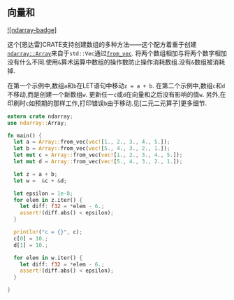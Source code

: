 
## 向量和

[![ndarray-badge]][ndarray]

这个[恩达雷]CRATE支持创建数组的多种方法——这个配方着重于创建[`ndarray::Array`]来自于`std::Vec`通过[`from_vec`]. 将两个数组相加与将两个数字相加没有什么不同.使用`&`算术运算中数组的操作数防止操作消耗数组.没有`&`数组被消耗掉.

在第一个示例中,数组`a`和`b`在LET语句中移动`z = a +
b`. 在第二个示例中,数组`c`和`d`不移动,而是创建一个新数组`w`. 更新任一`c`或`d`在向量和之后没有影响的值`w`. 另外,在印刷时`c`如预期的那样工作,打印错误`b`由于移动.见[二元二元算子]更多细节.

```rust
extern crate ndarray;
use ndarray::Array;

fn main() {
  let a = Array::from_vec(vec![1., 2., 3., 4., 5.]);
  let b = Array::from_vec(vec![5., 4., 3., 2., 1.]);
  let mut c = Array::from_vec(vec![1., 2., 3., 4., 5.]);
  let mut d = Array::from_vec(vec![5., 4., 3., 2., 1.]);

  let z = a + b;
  let w =  &c + &d;

  let epsilon = 1e-8;
  for elem in z.iter() {
    let diff: f32 = *elem - 6.;
    assert!(diff.abs() < epsilon);
  }

  println!("c = {}", c);
  c[0] = 10.;
  d[1] = 10.;

  for elem in w.iter() {
    let diff: f32 = *elem - 6.;
    assert!(diff.abs() < epsilon);
  }

}
```

[binary operators with two arrays]: https://docs.rs/ndarray/*/ndarray/struct.ArrayBase.html#binary-operators-with-two-arrays

[`from_vec`]: https://docs.rs/ndarray/*/ndarray/struct.ArrayBase.html#method.from_vec

[ndarray]: https://docs.rs/crate/ndarray/*

[`ndarray::array`]: https://docs.rs/ndarray/*/ndarray/struct.ArrayBase.html
